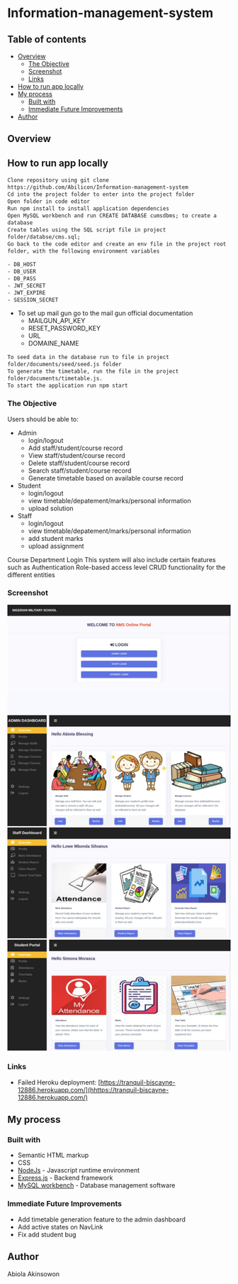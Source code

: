 # Information-management-system

## Table of contents

- [Overview](#overview)
  - [The Objective](#the-objective)
  - [Screenshot](#screenshot)
  - [Links](#links)
- [How to run app locally](#how-to-run-app-locally)
- [My process](#my-process)
  - [Built with](#built-with)
  - [Immediate Future Improvements](#immediate-future-improvements)
- [Author](#author)

## Overview

## How to run app locally

```
Clone repository using git clone https://github.com/Abilicon/Information-management-system 
Cd into the project folder to enter into the project folder
Open folder in code editor
Run npm install to install application dependencies
Open MySQL workbench and run CREATE DATABASE cumsdbms; to create a database
Create tables using the SQL script file in project folder/databse/cms.sql;
Go back to the code editor and create an env file in the project root folder, with the following environment variables
```
    - DB_HOST
    - DB_USER
    - DB_PASS
    - JWT_SECRET
    - JWT_EXPIRE
    - SESSION_SECRET
- To set up mail gun go to the mail gun official documentation
    - MAILGUN_API_KEY
    - RESET_PASSWORD_KEY
    - URL
    - DOMAINE_NAME
```
To seed data in the database run to file in project folder/documents/seed/seed.js folder
To generate the timetable, run the file in the project folder/documents/timetable.js.
To start the application run npm start

```

### The Objective

Users should be able to:

- Admin
    - login/logout
    - Add staff/student/course record
    - View staff/student/course record
    - Delete staff/student/course record
    - Search staff/student/course record
    - Generate timetable based on available course record
- Student
    - login/logout
    - view timetable/depatement/marks/personal information
    - upload solution
- Staff
    - login/logout
    - view timetable/depatement/marks/personal information
    - add student marks
    - upload assignment

Course
Department
Login
This system will also include certain features such as
Authentication
Role-based access level
CRUD functionality for the different entities

### Screenshot

![](./screenshot4.png)
![](./screenshot1.png)
![](./screenshot2.png)
![](./screenshot3.png)

### Links

- Failed Heroku deployment: [https://tranquil-biscayne-12886.herokuapp.com/](hhttps://tranquil-biscayne-12886.herokuapp.com/)

## My process

### Built with

- Semantic HTML markup
- CSS
- [NodeJs](https://nodejs.org/en/) - Javascript runtime environment
- [Express.js](https://expressjs.com/) - Backend framework
- [MySQL workbench](https://www.mysql.com/products/workbench/) - Database management software


### Immediate Future Improvements

- Add timetable generation feature to the admin dashboard
- Add active states on NavLink
- Fix add student bug

## Author

Abiola Akinsowon
